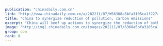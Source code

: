 ```yaml
---
publication: "chinadaily.com.cn"
link: "http://www.chinadaily.com.cn/a/202211/07/WS6368a5bfa3105ca1f22747e5.html"
title: "China to synergize reduction of pollution, carbon emissions"
excerpt: "China will beef up actions to synergize the reduction of both pollution and carbon emissions as it forges ahead with its climate targets, said Zhao Yingmin, head of Chinese delegation to the COP 27 Un"
image: "http://img2.chinadaily.com.cn/images/202211/07/6368a5bfa3105ca157c08578.jpeg"
group: con
rank: 8
---
```

